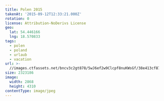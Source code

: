 ```yaml
---
title: Polen 2015
takenAt: '2015-09-12T12:33:21.000Z'
rotation: 0
license: Attribution-NoDerivs License
geo:
  lat: 54.446166
  lng: 18.570833
tags:
  - polen
  - poland
  - urlaub
  - vacation
url: >-
  //images.ctfassets.net/bncv3c2gt878/5wJ6ef2w9Clcpf8nuKWsGf/38e413cf877822d73709ce319f7e5b29/polen-2015_25657098400_o
size: 2323186
image:
  width: 2868
  height: 4310
contentType: image/jpeg
---
```



